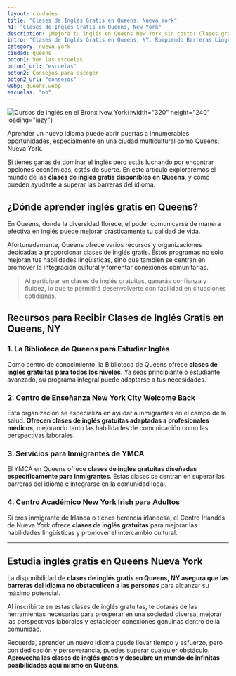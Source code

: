 ```yaml
---
layout: ciudades
title: "Clases de Inglés Gratis en Queens, Nueva York"
h1: "Clases de Inglés Gratis en Queens, New York"
description: ¡Mejora tu inglés en Queens New York sin costo! Clases gratuitas que te ayudarán a dominar el idioma. ¡No te pierdas los cursos de esta oportunidad única!
intro: "Clases de Inglés Gratis en Queens, NY: Rompiendo Barreras Lingüísticas"
category: nueva york
ciudad: queens
boton1: Ver las escuelas
boton1_url: "escuelas"
boton2: Consejos para escoger
boton2_url: "consejos"
webp: queens.webp
escuelas: "no"
---
```

![Cursos de inglés en el Bronx New York]({{site.baseurl}}/img/{{page.webp}} "Clases inglés {{page.ciudad|capitalize}}"){:width="320" height="240" loading="lazy"}

Aprender un nuevo idioma puede abrir puertas a innumerables oportunidades, especialmente en una ciudad multicultural como Queens, Nueva York.

Si tienes ganas de dominar el inglés pero estás luchando por encontrar opciones económicas, estás de suerte. En este artículo exploraremos el mundo de las **clases de inglés gratis disponibles en Queens**, y cómo pueden ayudarte a superar las barreras del idioma.

## ¿Dónde aprender inglés gratis en Queens?

En Queens, donde la diversidad florece, el poder comunicarse de manera efectiva en inglés puede mejorar drásticamente tu calidad de vida.

Afortunadamente, Queens ofrece varios recursos y organizaciones dedicadas a proporcionar clases de inglés gratis. Estos programas no solo mejoran tus habilidades lingüísticas, sino que también se centran en promover la integración cultural y fomentar conexiones comunitarias.

>Al participar en clases de inglés gratuitas, ganarás confianza y fluidez, lo que te permitirá desenvolverte con facilidad en situaciones cotidianas.

## Recursos para Recibir Clases de Inglés Gratis en Queens, NY

### 1. La Biblioteca de Queens para Estudiar Inglés

Como centro de conocimiento, la Biblioteca de Queens ofrece **clases de inglés gratuitas para todos los niveles**. Ya seas principiante o estudiante avanzado, su programa integral puede adaptarse a tus necesidades.

### 2. Centro de Enseñanza New York City Welcome Back

Esta organización se especializa en ayudar a inmigrantes en el campo de la salud. **Ofrecen clases de inglés gratuitas adaptadas a profesionales médicos**, mejorando tanto las habilidades de comunicación como las perspectivas laborales.

### 3. Servicios para Inmigrantes de YMCA

El YMCA en Queens ofrece **clases de inglés gratuitas diseñadas específicamente para inmigrantes**. Estas clases se centran en superar las barreras del idioma e integrarse en la comunidad local.

### 4. Centro Académico New York Irish para Adultos

Si eres inmigrante de Irlanda o tienes herencia irlandesa, el Centro Irlandés de Nueva York ofrece **clases de inglés gratuitas** para mejorar las habilidades lingüísticas y promover el intercambio cultural.

----

## Estudia inglés gratis en Queens Nueva York

La disponibilidad de **clases de inglés gratis en Queens, NY asegura que las barreras del idioma no obstaculicen a las personas** para alcanzar su máximo potencial.

Al inscribirte en estas clases de inglés gratuitas, te dotarás de las herramientas necesarias para prosperar en una sociedad diversa, mejorar las perspectivas laborales y establecer conexiones genuinas dentro de la comunidad.

Recuerda, aprender un nuevo idioma puede llevar tiempo y esfuerzo, pero con dedicación y perseverancia, puedes superar cualquier obstáculo. **Aprovecha las clases de inglés gratis y descubre un mundo de infinitas posibilidades aquí mismo en Queens**.
